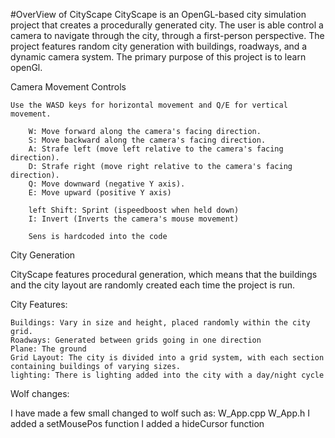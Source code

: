 #OverView of CityScape
CityScape is an OpenGL-based city simulation project that creates a procedurally generated city. 
The user is able control a camera to navigate through the city, through a first-person perspective. 
The project features random city generation with buildings, roadways, and a dynamic camera system. 
The primary purpose of this project is to learn openGl.

Camera Movement Controls

    Use the WASD keys for horizontal movement and Q/E for vertical movement.

        W: Move forward along the camera's facing direction.
        S: Move backward along the camera's facing direction.
        A: Strafe left (move left relative to the camera's facing direction).
        D: Strafe right (move right relative to the camera's facing direction).
        Q: Move downward (negative Y axis).
        E: Move upward (positive Y axis)

        left Shift: Sprint (ispeedboost when held down)
        I: Invert (Inverts the camera's mouse movement)

        Sens is hardcoded into the code 

City Generation

CityScape features procedural generation, which means that the buildings and the city layout are randomly created each time the project is run.

City Features:

    Buildings: Vary in size and height, placed randomly within the city grid.
    Roadways: Generated between grids going in one direction
    Plane: The ground
    Grid Layout: The city is divided into a grid system, with each section containing buildings of varying sizes.
    lighting: There is lighting added into the city with a day/night cycle

Wolf changes:

I have made a few small changed to wolf such as:
    W_App.cpp
    W_App.h
    I added a setMousePos function
    I added a hideCursor function
